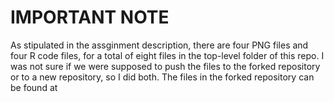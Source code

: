 # IMPORTANT NOTE

As stipulated in the assginment description, there are  four PNG files and four R code files, for a total of eight files in the top-level folder of this repo.
I was not sure if we were supposed to push the files to the forked repository or to a new repository, so I did both. The files in the forked repository can be found at 

